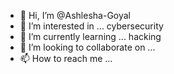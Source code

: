- 👋 Hi, I’m @Ashlesha-Goyal
- 👀 I’m interested in ... cybersecurity
- 🌱 I’m currently learning ... hacking
- 💞️ I’m looking to collaborate on ...
- 📫 How to reach me ...

<!---
Ashlesha-Goyal/Ashlesha-Goyal is a ✨ special ✨ repository because its `README.md` (this file) appears on your GitHub profile.
You can click the Preview link to take a look at your changes.
--->
